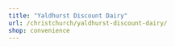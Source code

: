 ```yaml
---
title: "Yaldhurst Discount Dairy"
url: /christchurch/yaldhurst-discount-dairy/
shop: convenience
---
```

